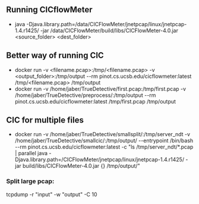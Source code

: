 ## Running CICflowMeter 
* java -Djava.library.path=/data/CICFlowMeter/jnetpcap/linux/jnetpcap-1.4.r1425/ -jar /data/CICFlowMeter/build/libs/CICFlowMeter-4.0.jar <source_folder> <dest_folder>

## Better way of running CIC
* docker run -v <filename.pcap>:/tmp/<filename.pcap> -v <output_folder>:/tmp/output --rm pinot.cs.ucsb.edu/cicflowmeter:latest /tmp/<filename.pcap> /tmp/output
* docker run -v /home/jaber/TrueDetective/first.pcap:/tmp/first.pcap -v /home/jaber/TrueDetective/preprocess/:/tmp/output --rm pinot.cs.ucsb.edu/cicflowmeter:latest /tmp/first.pcap /tmp/output


## CIC for multiple files
* docker run -v /home/jaber/TrueDetective/smallsplit/:/tmp/server_ndt -v /home/jaber/TrueDetective/smallcic/:/tmp/output/ --entrypoint /bin/bash --rm pinot.cs.ucsb.edu/cicflowmeter:latest -c "ls /tmp/server_ndt/*.pcap | parallel java -Djava.library.path=/CICFlowMeter/jnetpcap/linux/jnetpcap-1.4.r1425/ -jar build/libs/CICFlowMeter-4.0.jar {} /tmp/output/"


### Split large pcap:
tcpdump -r "input" -w "output" -C 10

